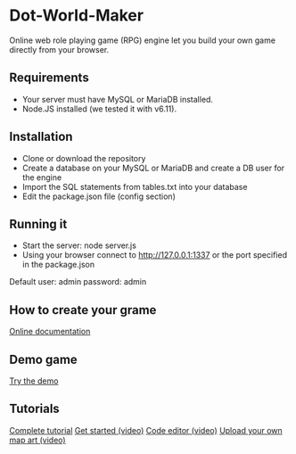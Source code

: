 # Dot-World-Maker
Online web role playing game (RPG) engine let you build your own game directly from your browser.

## Requirements
* Your server must have MySQL or MariaDB installed.
* Node.JS installed (we tested it with v6.11).

## Installation
* Clone or download the repository
* Create a database on your MySQL or MariaDB and create a DB user for the engine
* Import the SQL statements from tables.txt into your database
* Edit the package.json file (config section)

## Running it
* Start the server: node server.js
* Using your browser connect to http://127.0.0.1:1337 or the port specified in the package.json

Default user: admin password: admin

## How to create your grame
[Online documentation](https://www.dotworldmaker.com/Help/welcome.html)

## Demo game
[Try the demo](https://www.dotworldmaker.com/play.html?game=Demo&demo=true)

## Tutorials
[Complete tutorial](https://www.dotworldmaker.com/Help/create_a_simple_game.html)
[Get started (video)](https://youtu.be/nFm6rc4WsT8)
[Code editor (video)](https://youtu.be/2sz4LMLjQAs)
[Upload your own map art (video)](https://youtu.be/MCDd7sRQddQ)